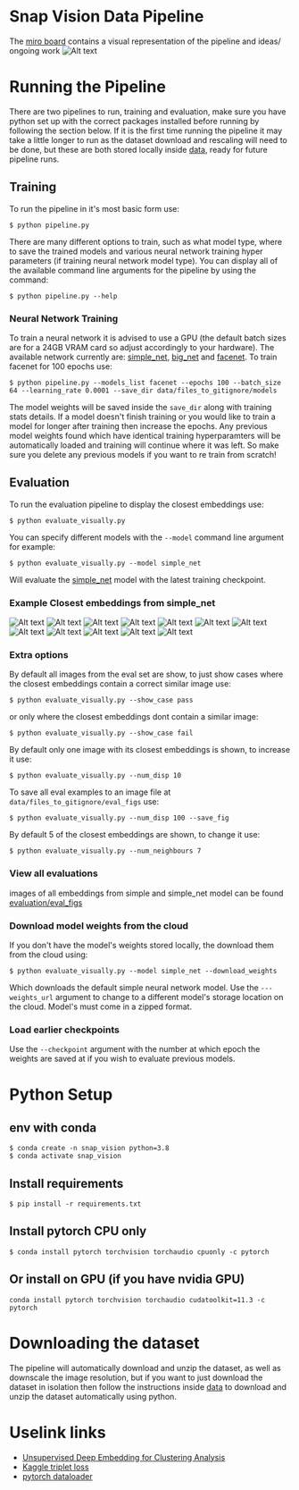 # Snap Vision Data Pipeline
The [miro board](https://miro.com/app/board/uXjVOGzD1U0=/) contains a visual representation of the pipeline and ideas/ ongoing work
![Alt text](misc/snap-vision-data-pipeline.png?raw=true "Data Pipeline")

# Running the Pipeline
There are two pipelines to run, training and evaluation, make sure you have python set up with the correct packages installed before running by following the section below. If it is the first time running the pipeline it may take a little longer to run as the dataset download and rescaling will need to be done, but these are both stored locally inside [data](data), ready for future pipeline runs.
## Training
To run the pipeline in it's most basic form use:
```
$ python pipeline.py
```
There are many different options to train, such as what model type, where to save the trained models and various neural network training hyper parameters (if training neural network model type). You can display all of the available command line arguments for the pipeline by using the command:
```
$ python pipeline.py --help
```
### Neural Network Training
To train a neural network it is advised to use a GPU (the default batch sizes are for a 24GB VRAM card so adjust accordingly to your hardware). The available network currently are: [simple_net](models/toy_network.py), [big_net](models/network.py) and [facenet](models/FaceNet.py). To train facenet for 100 epochs use:
```
$ python pipeline.py --models_list facenet --epochs 100 --batch_size 64 --learning_rate 0.0001 --save_dir data/files_to_gitignore/models
```
The model weights will be saved inside the `save_dir` along with training stats details. If a model doesn't finish training or you would like to train a model for longer after training then increase the epochs. Any previous model weights found which have identical training hyperparamters will be automatically loaded and training will continue where it was left. So make sure you delete any previous models if you want to re train from scratch!

## Evaluation
To run the evaluation pipeline to display the closest embeddings use:
```
$ python evaluate_visually.py
```
You can specify different models with the `--model` command line argument for example:
```
$ python evaluate_visually.py --model simple_net
```
Will evaluate the [simple_net](models/toy_network.py) model with the latest training checkpoint.
### Example Closest embeddings from simple_net
![Alt text](misc/eg1.png?raw=true "Data Pipeline")
![Alt text](misc/eg2.png?raw=true "Data Pipeline")
![Alt text](misc/eg3.png?raw=true "Data Pipeline")
![Alt text](misc/eg4.png?raw=true "Data Pipeline")
![Alt text](misc/eg5.png?raw=true "Data Pipeline")
![Alt text](misc/eg6.png?raw=true "Data Pipeline")
![Alt text](misc/eg7.png?raw=true "Data Pipeline")
![Alt text](misc/eg8.png?raw=true "Data Pipeline")
![Alt text](misc/eg9.png?raw=true "Data Pipeline")
![Alt text](misc/eg10.png?raw=true "Data Pipeline")
![Alt text](misc/eg11.png?raw=true "Data Pipeline")
![Alt text](misc/eg12.png?raw=true "Data Pipeline")
### Extra options
By default all images from the eval set are show, to just show cases where the closest embeddings contain a correct similar image use:
```
$ python evaluate_visually.py --show_case pass
```
or only where the closest embeddings dont contain a similar image:
```
$ python evaluate_visually.py --show_case fail
```
By default only one image with its closest embeddings is shown, to increase it use:
```
$ python evaluate_visually.py --num_disp 10
```
To save all eval examples to an image file at `data/files_to_gitignore/eval_figs` use:
```
$ python evaluate_visually.py --num_disp 100 --save_fig
```
By default 5 of the closest embeddings are shown, to change it use:
```
$ python evaluate_visually.py --num_neighbours 7
```
### View all evaluations
images of all embeddings from simple and simple_net model can be found [evaluation/eval_figs](evaluation/eval_figs)
### Download model weights from the cloud
If you don't have the model's weights stored locally, the download them from the cloud using:
```
$ python evaluate_visually.py --model simple_net --download_weights
```
Which downloads the default simple neural network model. Use the `---weights_url` argument to change to a different model's storage location on the cloud. Model's must come in a zipped format.

### Load earlier checkpoints
Use the `--checkpoint` argument with the number at which epoch the weights are saved at if you wish to evaluate previous models.



# Python Setup
## env with conda
```
$ conda create -n snap_vision python=3.8
$ conda activate snap_vision
```
## Install requirements
```
$ pip install -r requirements.txt
```
## Install pytorch CPU only
```
$ conda install pytorch torchvision torchaudio cpuonly -c pytorch
```
## Or install on GPU (if you have nvidia GPU)
```
conda install pytorch torchvision torchaudio cudatoolkit=11.3 -c pytorch
```
# Downloading the dataset
The pipeline will automatically download and unzip the dataset, as well as downscale the image resolution, but if you want to just download the dataset in isolation then follow the instructions inside [data](./data) to download and unzip the dataset automatically using python.

# Uselink links
- [Unsupervised Deep Embedding for Clustering Analysis](https://arxiv.org/pdf/1511.06335.pdf)
- [Kaggle triplet loss](https://www.kaggle.com/code/hirotaka0122/triplet-loss-with-pytorch/notebook)
- [pytorch dataloader](https://pytorch.org/tutorials/beginner/data_loading_tutorial.html)
